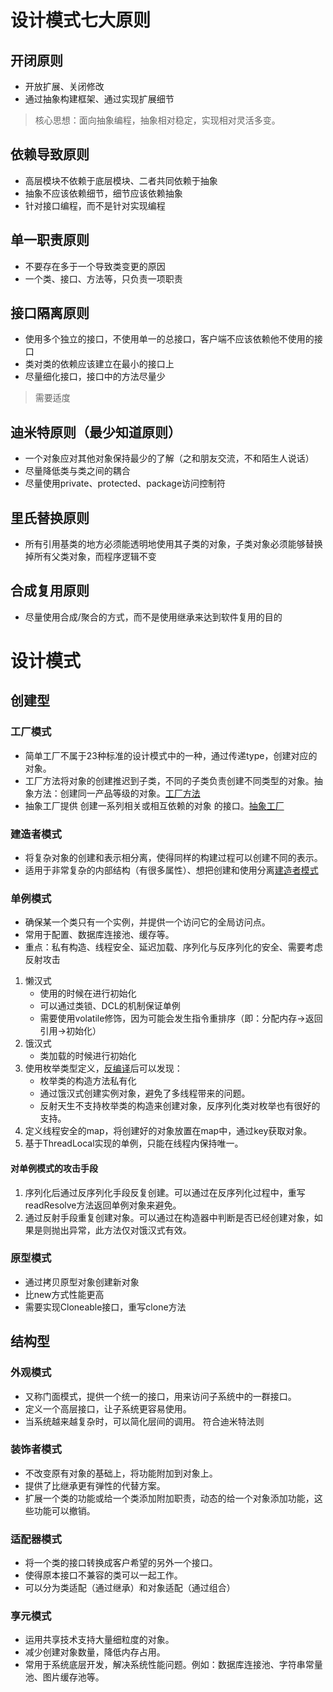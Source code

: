 # 设计模式七大原则
## 开闭原则
- 开放扩展、关闭修改
- 通过抽象构建框架、通过实现扩展细节
> 核心思想：面向抽象编程，抽象相对稳定，实现相对灵活多变。
## 依赖导致原则
- 高层模块不依赖于底层模块、二者共同依赖于抽象
- 抽象不应该依赖细节，细节应该依赖抽象
- 针对接口编程，而不是针对实现编程
## 单一职责原则
- 不要存在多于一个导致类变更的原因
- 一个类、接口、方法等，只负责一项职责
## 接口隔离原则
- 使用多个独立的接口，不使用单一的总接口，客户端不应该依赖他不使用的接口
- 类对类的依赖应该建立在最小的接口上
- 尽量细化接口，接口中的方法尽量少
> 需要适度
## 迪米特原则（最少知道原则）
- 一个对象应对其他对象保持最少的了解（之和朋友交流，不和陌生人说话）
- 尽量降低类与类之间的耦合
- 尽量使用private、protected、package访问控制符
## 里氏替换原则
- 所有引用基类的地方必须能透明地使用其子类的对象，子类对象必须能够替换掉所有父类对象，而程序逻辑不变
## 合成复用原则
- 尽量使用合成/聚合的方式，而不是使用继承来达到软件复用的目的
# 设计模式
## 创建型
### 工厂模式
- 简单工厂不属于23种标准的设计模式中的一种，通过传递type，创建对应的对象。
- 工厂方法将对象的创建推迟到子类，不同的子类负责创建不同类型的对象。抽象方法：创建同一产品等级的对象。[工厂方法](src/main/java/creation/factory/factoryMethod)
- 抽象工厂提供 创建一系列相关或相互依赖的对象 的接口。[抽象工厂](src/main/java/creation/factory/abstraceFactory)
### 建造者模式
- 将复杂对象的创建和表示相分离，使得同样的构建过程可以创建不同的表示。
- 适用于非常复杂的内部结构（有很多属性）、想把创建和使用分离[建造者模式](src/main/java/creation/builder)
### 单例模式
- 确保某一个类只有一个实例，并提供一个访问它的全局访问点。
- 常用于配置、数据库连接池、缓存等。
- 重点：私有构造、线程安全、延迟加载、序列化与反序列化的安全、需要考虑反射攻击
1. 懒汉式
   - 使用的时候在进行初始化
   - 可以通过类锁、DCL的机制保证单例
   - 需要使用volatile修饰，因为可能会发生指令重排序（即：分配内存->返回引用->初始化）
2. 饿汉式
   - 类加载的时候进行初始化
3. 使用枚举类型定义，[反编译](src/main/java/creation/singleton/padfile/EnumInstance.jad)后可以发现：
   - 枚举类的构造方法私有化
   - 通过饿汉式创建实例对象，避免了多线程带来的问题。
   - 反射天生不支持枚举类的构造来创建对象，反序列化类对枚举也有很好的支持。
4. 定义线程安全的map，将创建好的对象放置在map中，通过key获取对象。
5. 基于ThreadLocal实现的单例，只能在线程内保持唯一。
#### 对单例模式的攻击手段
1. 序列化后通过反序列化手段反复创建。可以通过在反序列化过程中，重写readResolve方法返回单例对象来避免。
2. 通过反射手段重复创建对象。可以通过在构造器中判断是否已经创建对象，如果是则抛出异常，此方法仅对饿汉式有效。
### 原型模式
- 通过拷贝原型对象创建新对象
- 比new方式性能更高
- 需要实现Cloneable接口，重写clone方法
## 结构型
### 外观模式
- 又称门面模式，提供一个统一的接口，用来访问子系统中的一群接口。
- 定义一个高层接口，让子系统更容易使用。
- 当系统越来越复杂时，可以简化层间的调用。 符合迪米特法则
### 装饰者模式
- 不改变原有对象的基础上，将功能附加到对象上。
- 提供了比继承更有弹性的代替方案。
- 扩展一个类的功能或给一个类添加附加职责，动态的给一个对象添加功能，这些功能可以撤销。
### 适配器模式
- 将一个类的接口转换成客户希望的另外一个接口。
- 使得原本接口不兼容的类可以一起工作。
- 可以分为类适配（通过继承）和对象适配（通过组合）
### 享元模式
- 运用共享技术支持大量细粒度的对象。
- 减少创建对象数量，降低内存占用。
- 常用于系统底层开发，解决系统性能问题。例如：数据库连接池、字符串常量池、图片缓存池等。